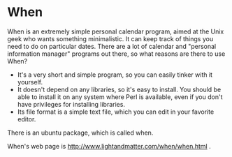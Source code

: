 When
====

When is an extremely simple personal calendar program, aimed at the Unix geek who wants something minimalistic. It can keep track of things you need to do on particular dates. There are a lot of calendar and "personal information manager" programs out there, so what reasons are there to use When?

* It's a very short and simple program, so you can easily tinker with it yourself.
* It doesn't depend on any libraries, so it's easy to install. You should be able to install it on any system where Perl is available, even if you don't have privileges for installing libraries.
* Its file format is a simple text file, which you can edit in your favorite editor.

There is an ubuntu package, which is called when.

When's web page is http://www.lightandmatter.com/when/when.html .
